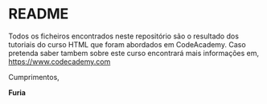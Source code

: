 # README

Todos os ficheiros encontrados neste repositório são o resultado dos tutoriais do curso HTML que foram abordados em CodeAcademy.
Caso pretenda saber tambem sobre este curso encontrará mais informações em,
https://www.codecademy.com

Cumprimentos,

**Furia**
